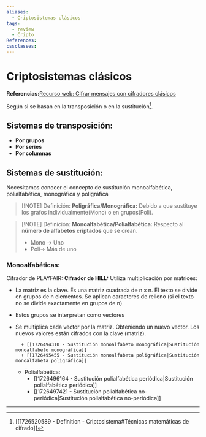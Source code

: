 ```yaml
---
aliases:
  - Criptosistemas clásicos
tags:
  - review
  - Cripto
References: 
cssclasses:
---
```

# Criptosistemas clásicos
**Referencias:**[Recurso web: Cifrar mensajes con cifradores clásicos](https://www.cryptool.org/en/cto/)

Según si se basan en la transposición o en la sustitución[^1].
## Sistemas de transposición:
+ **Por grupos**
+ **Por series**
+ **Por columnas**
## Sistemas de sustitución:
Necesitamos conocer el concepto de sustitución monoalfabética, polialfabética, monográfica y poligráfica

> [!NOTE] Definición:
> **Poligráfica/Monográfica:** Debido a que sustituye los grafos individualmente(Mono) o en grupos(Poli).

> [!NOTE] Definición:
> **Monoalfabética/Polialfabética:** Respecto al n**úmero de alfabetos criptados** que se crean. 
> + Mono → Uno
> + Poli→ Más de uno

### Monoalfabéticas:
 Cifrador de PLAYFAIR:
 **Cifrador de HILL:**
Utiliza multiplicación por matrices: 
+ La matriz es la clave. Es una matriz cuadrada de n x n. El texto se divide en grupos de n elementos. Se aplican caracteres de relleno (si el texto no se divide exactamente en grupos de n)
+ Estos grupos se interpretan como vectores
+ Se multiplica cada vector por la matriz. Obteniendo un nuevo vector. Los nuevos valores están cifrados con la clave (matriz).

		+ [[1726494310 - Sustitución monoalfabeto monográfica|Sustitución monoalfabeto monográfica]] 
		+ [[1726495455 - Sustitución monoalfabeta poligráfica|Sustitución monoalfabeta poligráfica]]
	+ Polialfabética:
		+ [[1726496164 - Sustitución polialfabética periódica|Sustitución polialfabética periódica]]
		+ [[1726497421 - Sustitución polialfabética no-periódica|Sustitución polialfabética no-periódica]]
***
[^1]: [[1726520589 - Definition - Criptosistema#Técnicas matemáticas de cifrado]]
